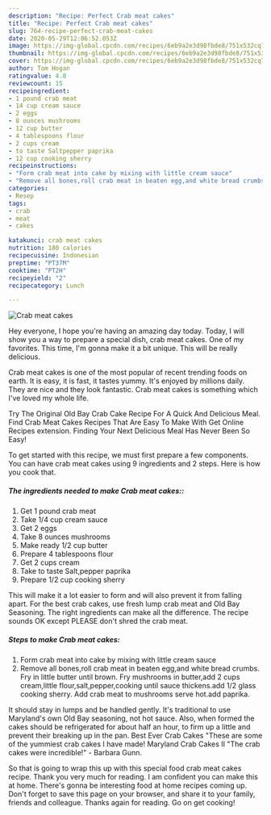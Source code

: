 ```yaml
---
description: "Recipe: Perfect Crab meat cakes"
title: "Recipe: Perfect Crab meat cakes"
slug: 764-recipe-perfect-crab-meat-cakes
date: 2020-05-29T12:06:52.053Z
image: https://img-global.cpcdn.com/recipes/6eb9a2e3d98fbde8/751x532cq70/crab-meat-cakes-recipe-main-photo.jpg
thumbnail: https://img-global.cpcdn.com/recipes/6eb9a2e3d98fbde8/751x532cq70/crab-meat-cakes-recipe-main-photo.jpg
cover: https://img-global.cpcdn.com/recipes/6eb9a2e3d98fbde8/751x532cq70/crab-meat-cakes-recipe-main-photo.jpg
author: Tom Hogan
ratingvalue: 4.8
reviewcount: 15
recipeingredient:
- 1 pound crab meat
- 14 cup cream sauce
- 2 eggs
- 8 ounces mushrooms
- 12 cup butter
- 4 tablespoons flour
- 2 cups cream
- to taste Saltpepper paprika
- 12 cup cooking sherry
recipeinstructions:
- "Form crab meat into cake by mixing with little cream sauce"
- "Remove all bones,roll crab meat in beaten egg,and white bread crumbs. Fry in little butter until brown. Fry mushrooms in butter,add 2 cups cream,little flour,salt,pepper,cooking until sauce thickens.add 1/2 glass cooking sherry. Add crab meat to mushrooms serve hot.add paprika."
categories:
- Resep
tags:
- crab
- meat
- cakes

katakunci: crab meat cakes
nutrition: 180 calories
recipecuisine: Indonesian
preptime: "PT37M"
cooktime: "PT2H"
recipeyield: "2"
recipecategory: Lunch

---
```



![Crab meat cakes](https://img-global.cpcdn.com/recipes/6eb9a2e3d98fbde8/751x532cq70/crab-meat-cakes-recipe-main-photo.jpg)

Hey everyone, I hope you're having an amazing day today. Today, I will show you a way to prepare a special dish, crab meat cakes. One of my favorites. This time, I'm gonna make it a bit unique. This will be really delicious.

Crab meat cakes is one of the most popular of recent trending foods on earth. It is easy, it is fast, it tastes yummy. It's enjoyed by millions daily. They are nice and they look fantastic. Crab meat cakes is something which I've loved my whole life.

Try The Original Old Bay Crab Cake Recipe For A Quick And Delicious Meal. Find Crab Meat Cakes Recipes That Are Easy To Make With Get Online Recipes extension. Finding Your Next Delicious Meal Has Never Been So Easy!


To get started with this recipe, we must first prepare a few components. You can have crab meat cakes using 9 ingredients and 2 steps. Here is how you cook that.

##### The ingredients needed to make Crab meat cakes::

1. Get 1 pound crab meat
1. Take 1/4 cup cream sauce
1. Get 2 eggs
1. Take 8 ounces mushrooms
1. Make ready 1/2 cup butter
1. Prepare 4 tablespoons flour
1. Get 2 cups cream
1. Take to taste Salt,pepper paprika
1. Prepare 1/2 cup cooking sherry


This will make it a lot easier to form and will also prevent it from falling apart. For the best crab cakes, use fresh lump crab meat and Old Bay Seasoning. The right ingredients can make all the difference. The recipe sounds OK except PLEASE don&#39;t shred the crab meat. 

##### Steps to make Crab meat cakes:

1. Form crab meat into cake by mixing with little cream sauce
1. Remove all bones,roll crab meat in beaten egg,and white bread crumbs. Fry in little butter until brown. Fry mushrooms in butter,add 2 cups cream,little flour,salt,pepper,cooking until sauce thickens.add 1/2 glass cooking sherry. Add crab meat to mushrooms serve hot.add paprika.


It should stay in lumps and be handled gently. It&#39;s traditional to use Maryland&#39;s own Old Bay seasoning, not hot sauce. Also, when formed the cakes should be refrigerated for about half an hour, to firm up a little and prevent their breaking up in the pan. Best Ever Crab Cakes &#34;These are some of the yummiest crab cakes I have made! Maryland Crab Cakes II &#34;The crab cakes were incredible!&#34; - Barbara Gunn. 

So that is going to wrap this up with this special food crab meat cakes recipe. Thank you very much for reading. I am confident you can make this at home. There's gonna be interesting food at home recipes coming up. Don't forget to save this page on your browser, and share it to your family, friends and colleague. Thanks again for reading. Go on get cooking!
